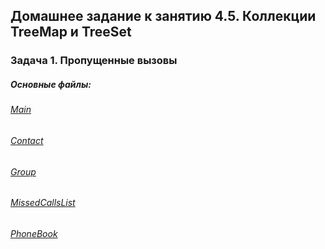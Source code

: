 ## Домашнее задание к занятию 4.5. Коллекции TreeMap и TreeSet
### Задача 1. Пропущенные вызовы
##### Основные файлы:
###### [Main](https://github.com/mcmouse88/MissedCall/blob/main/src/com/company/Main.java)
###### [Contact](https://github.com/mcmouse88/MissedCall/blob/main/src/com/company/Contact.java)
###### [Group](https://github.com/mcmouse88/MissedCall/blob/main/src/com/company/Group.java)
###### [MissedCallsList](https://github.com/mcmouse88/MissedCall/blob/main/src/com/company/MissedCallsList.java)
###### [PhoneBook](https://github.com/mcmouse88/MissedCall/blob/main/src/com/company/PhoneBook.java)
